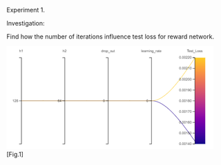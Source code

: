 
Experiment 1.

Investigation:

Find how the number of iterations influence test loss for reward network. 

![alt text](https://github.com/SergeyAnufriev/Mol_gan/blob/master/figures/Fig.1.png)
[Fig.1]
